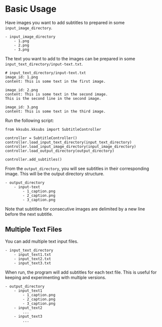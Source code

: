 # Basic Usage
Have images you want to add subtitles to prepared in some `input_image_directory`.
```
- input_image_directory
    - 1.png
    - 2.png
    - 3.png
```
The text you want to add to the images can be prepared in some `input_text_directory/input-text.txt`.
```
# input_text_directory/input-text.txt
image_id: 1.png
content: This is some text in the first image.

image_id: 2.png
content: This is some text in the second image.
This is the second line in the second image.

image_id: 3.png
content: This is some text in the third image.
```
Run the following script:
```
from kksubs.kksubs import SubtitleController

controller = SubtitleController()
controller.load_input_text_directory(input_text_directory)
controller.load_input_image_directory(input_image_directory)
controller.load_output_directory(output_directory)

controller.add_subtitles()
```
From the `output_directory`, you will see subtitles in their corresponding image. This will be the output directory structure.
```
- output_directory
    - input-text
        - 1_caption.png
        - 2_caption.png
        - 3_caption.png
```
Note that subtitles for consecutive images are delimited by a new line before the next subtitle.

## Multiple Text Files

You can add multiple text input files.
```
- input_text_directory
    - input_text1.txt
    - input_text2.txt
    - input_text3.txt
```
When run, the program will add subtitles for each text file. This is useful for keeping and experimenting with multiple versions.
```
- output_directory
    - input_text1
        - 1_caption.png
        - 2_caption.png
        - 3_caption.png
    - input_text2
        ...
    - input_text3
        ...
```